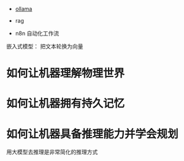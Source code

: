 - [ollama](/ai/ollama.md)

- rag
- n8n 自动化工作流

嵌入式模型：
把文本轮换为向量

# 如何让机器理解物理世界

# 如何让机器拥有持久记忆

# 如何让机器具备推理能力并学会规划

用大模型去推理是非常简化的推理方式
